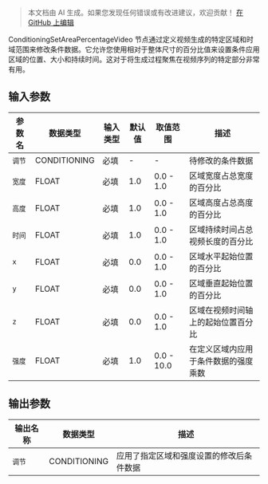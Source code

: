 > 本文档由 AI 生成。如果您发现任何错误或有改进建议，欢迎贡献！ [在 GitHub 上编辑](https://github.com/Comfy-Org/embedded-docs/blob/main/comfyui_embedded_docs/docs/ConditioningSetAreaPercentageVideo/zh.md)

ConditioningSetAreaPercentageVideo 节点通过定义视频生成的特定区域和时域范围来修改条件数据。它允许您使用相对于整体尺寸的百分比值来设置条件应用区域的位置、大小和持续时间。这对于将生成过程聚焦在视频序列的特定部分非常有用。

## 输入参数

| 参数名 | 数据类型 | 输入类型 | 默认值 | 取值范围 | 描述 |
|--------|-----------|------------|---------|-------|-------------|
| `调节` | CONDITIONING | 必填 | - | - | 待修改的条件数据 |
| `宽度` | FLOAT | 必填 | 1.0 | 0.0 - 1.0 | 区域宽度占总宽度的百分比 |
| `高度` | FLOAT | 必填 | 1.0 | 0.0 - 1.0 | 区域高度占总高度的百分比 |
| `时间` | FLOAT | 必填 | 1.0 | 0.0 - 1.0 | 区域持续时间占总视频长度的百分比 |
| `x` | FLOAT | 必填 | 0.0 | 0.0 - 1.0 | 区域水平起始位置的百分比 |
| `y` | FLOAT | 必填 | 0.0 | 0.0 - 1.0 | 区域垂直起始位置的百分比 |
| `z` | FLOAT | 必填 | 0.0 | 0.0 - 1.0 | 区域在视频时间轴上的起始位置百分比 |
| `强度` | FLOAT | 必填 | 1.0 | 0.0 - 10.0 | 在定义区域内应用于条件数据的强度乘数 |

## 输出参数

| 输出名称 | 数据类型 | 描述 |
|-------------|-----------|-------------|
| `调节` | CONDITIONING | 应用了指定区域和强度设置的修改后条件数据 |
